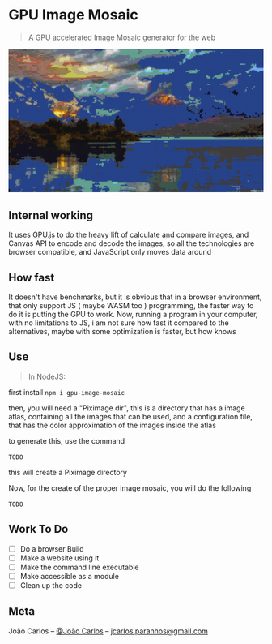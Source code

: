 # GPU Image Mosaic
> A GPU accelerated Image Mosaic generator for the web

![Example of generated image](example.png)
## Internal working
It uses [GPU.js](gpu.rocks) to do the heavy lift of calculate and compare images, and Canvas API to encode and decode the images, so all the technologies are browser compatible, and JavaScript only moves data around 

## How fast
It doesn't have benchmarks, but it is obvious that in a browser environment, that only support JS ( maybe WASM too ) programming, the faster way to do it is putting the GPU to work. Now, running a program in your computer, with no limitations to JS, i am not sure how fast it compared to the alternatives, maybe with some optimization is faster, but how knows

## Use

> In NodeJS:

first install
``npm i gpu-image-mosaic``

then, you will need a "Piximage dir", this is a directory that has a image atlas, containing all the images that can be used, and a configuration file, that has the color approximation of the images inside the atlas

to generate this, use the command

`TODO`

this will create a Piximage directory

Now, for the create of the proper image mosaic, you will do the following

`TODO`

## Work To Do
- [ ] Do a browser Build
- [ ] Make a website using it
- [ ] Make the command line executable
- [ ] Make accessible as a module
- [ ] Clean up the code

##  Meta

João Carlos – [@João Carlos](https://www.linkedin.com/in/joão-carlos-a569a51b2) – jcarlos.paranhos@gmail.com

